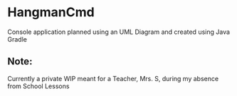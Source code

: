 # HangmanCmd
Console application planned using an UML Diagram and created using Java Gradle

## Note:
Currently a private WIP meant for a Teacher, Mrs. S, during my absence from School Lessons 
